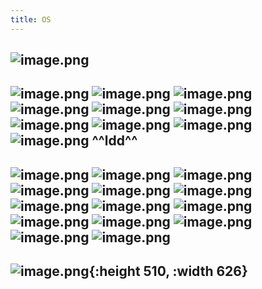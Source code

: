 ```yaml
---
title: OS
---
```


## ![image.png](/assets/pages_os_1614613995207_0.png)
##
##
##
##
##
##
## ![image.png](/assets/pages_os_1614613202356_0.png) ![image.png](/assets/pages_os_1614613288016_0.png) ![image.png](/assets/pages_os_1614613377324_0.png) ![image.png](/assets/pages_os_1614613431111_0.png) ![image.png](/assets/pages_os_1614613502997_0.png) ![image.png](/assets/pages_os_1614613523048_0.png) ![image.png](/assets/pages_os_1614613711501_0.png) ![image.png](/assets/pages_os_1614613734375_0.png) ![image.png](/assets/pages_os_1614613817995_0.png) ![image.png](/assets/pages_os_1614613926858_0.png) ^^ldd^^
## ![image.png](/assets/pages_os_1614614120425_0.png) ![image.png](/assets/pages_os_1614614164635_0.png) ![image.png](/assets/pages_os_1614614209138_0.png) ![image.png](/assets/pages_os_1614614329630_0.png) ![image.png](/assets/pages_os_1614614422647_0.png) ![image.png](/assets/pages_os_1614614719847_0.png) ![image.png](/assets/pages_os_1614614804917_0.png) ![image.png](/assets/pages_os_1614614822513_0.png) ![image.png](/assets/pages_os_1614614948071_0.png) ![image.png](/assets/pages_os_1614615191457_0.png) ![image.png](/assets/pages_os_1614615248154_0.png) ![image.png](/assets/pages_os_1614615312436_0.png) ![image.png](/assets/pages_os_1614615503546_0.png) ![image.png](/assets/pages_os_1614615594790_0.png)
##
##
##
##
##
##
##
## ![image.png](/assets/pages_os_1614611988373_0.png){:height 510, :width 626}
